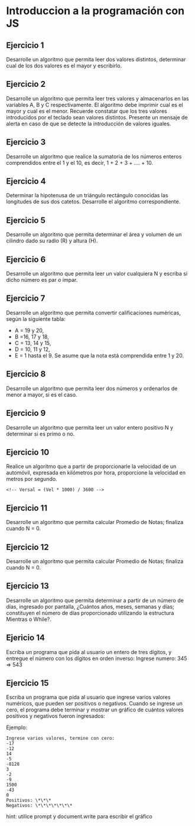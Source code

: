 # Introduccion a la programación con JS

## Ejercicio 1
Desarrolle un algoritmo que permita leer dos valores distintos, determinar cual de los dos valores es el
mayor y escribirlo.

## Ejercicio 2
Desarrolle un algoritmo que permita leer tres valores y almacenarlos en las variables A, B y C respectivamente.
El algoritmo debe imprimir cual es el mayor y cual es el menor. Recuerde constatar que los tres valores introducidos por el teclado sean valores distintos. Presente un mensaje de alerta en caso de que se detecte la introducción de valores iguales.

## Ejercicio 3
Desarrolle un algoritmo que realice la sumatoria de los números enteros comprendidos entre el 1 y el 10,
es decir, 1 + 2 + 3 + …. + 10.

## Ejercicio 4
Determinar la hipotenusa de un triángulo rectángulo conocidas las longitudes de sus dos catetos.
Desarrolle el algoritmo correspondiente.

## Ejercicio 5
Desarrolle un algoritmo que permita determinar el área y volumen de un cilindro dado su radio (R) y altura (H).

## Ejercicio 6
Desarrolle un algoritmo que permita leer un valor cualquiera N y escriba si dicho número es par o impar.

## Ejercicio 7
Desarrolle un algoritmo que permita convertir calificaciones numéricas, según la siguiente tabla:
* A = 19 y 20,
* B =16, 17 y 18,
* C = 13, 14 y 15,
* D = 10, 11 y 12,
* E = 1 hasta el 9.
Se asume que la nota está comprendida entre 1 y 20.

## Ejercicio 8
Desarrolle un algoritmo que permita leer dos números y ordenarlos de menor a mayor, si es el caso. 

## Ejercicio 9
Desarrolle un algoritmo que permita leer un valor entero positivo N y determinar si es primo o no. 

## Ejercicio 10
Realice un algoritmo que a partir de proporcionarle la velocidad de un automóvil, expresada en
kilómetros por hora, proporcione la velocidad en metros por segundo.
~~~
<!-- Versal = (Vel * 1000) / 3600 -->
~~~
## Ejercicio 11
Desarrolle un algoritmo que permita calcular Promedio de Notas; finaliza cuando N = 0.

## Ejercicio 12
Desarrolle un algoritmo que permita calcular Promedio de Notas; finaliza cuando N = 0.

## Ejercicio 13
Desarrolle un algoritmo que permita determinar a partir de un número de días, ingresado por pantalla, ¿Cuántos años, meses, semanas y días; constituyen el número de días proporcionado utilizando la estructura Mientras o While?. 

## Ejericio 14
Escriba un programa que pida al usuario un entero de tres dígitos, y entregue el número con los dígitos en orden inverso: Ingrese numero: 345 => 543

## Ejercicio 15

Escriba un programa que pida al usuario que ingrese varios valores numéricos, que pueden ser positivos o negativos. Cuando se ingrese un cero, el programa debe terminar y mostrar un gráfico de cuántos valores positivos y negativos fueron ingresados:

Ejemplo:
~~~
Ingrese varios valores, termine con cero:
-17
-12
14
-5
-8128
3
-2
-9
1500
-43
0
Positivos: \*\*\*
Negativos: \*\*\*\*\*\*\*
~~~

hint: utilice prompt y document.write para escribir el gráfico

